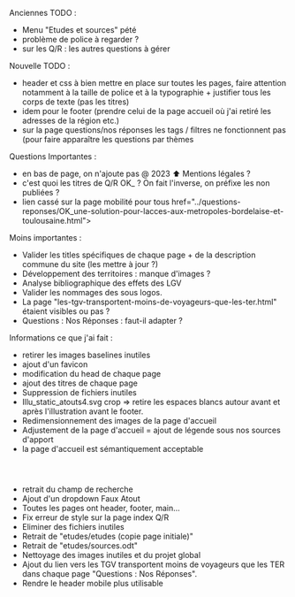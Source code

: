 Anciennes TODO :

- Menu "Etudes et sources" pété
- problème de police à regarder ?
- sur les Q/R : les autres questions à gérer

Nouvelle TODO :

- header et css à bien mettre en place sur toutes les pages, faire attention notamment à la taille de police et à la typographie + justifier tous les corps de texte (pas les titres)
- idem pour le footer (prendre celui de la page accueil où j'ai retiré les adresses de la région etc.)
- sur la page questions/nos réponses les tags / filtres ne fonctionnent pas (pour faire apparaître les questions par thèmes

Questions Importantes : 

- en bas de page, on n'ajoute pas @ 2023  ⬆️ Mentions légales ?
- c'est quoi les titres de Q/R OK_ ? On fait l'inverse, on préfixe les non publiées ?
- lien cassé sur la page mobilité pour tous href="../questions-reponses/OK_une-solution-pour-lacces-aux-metropoles-bordelaise-et-toulousaine.html">

Moins importantes :

- Valider les titles spécifiques de chaque page + de la description commune du site (les mettre à jour ?)
- Développement des territoires : manque d'images ?
- Analyse bibliographique des effets des LGV
- Valider les nommages des sous logos.
- La page "les-tgv-transportent-moins-de-voyageurs-que-les-ter.html" étaient visibles ou pas ?
-  Questions : Nos Réponses : faut-il adapter ?

Informations ce que j'ai fait :

- retirer les images baselines inutiles
- ajout d'un favicon
- modification du head de chaque page
- ajout des titres de chaque page
- Suppression de fichiers inutiles
- Illu_static_atouts4.svg crop => retire les espaces blancs autour avant et après l'illustration avant le footer.
- Redimensionnement des images de la page d'accueil
- Adjustement de la page d'accueil = ajout de légende sous nos sources d'apport
- la page d'accueil est sémantiquement acceptable <header><main><footer>
- retrait du champ de recherche
- Ajout d'un dropdown Faux Atout
- Toutes les pages ont header, footer, main...
- Fix erreur de style sur la page index Q/R
- Eliminer des fichiers inutiles
- Retrait de "etudes/etudes (copie page initiale)"
- Retrait de "etudes/sources.odt"
- Nettoyage des images inutiles et du projet global
- Ajout du lien vers les TGV transportent moins de voyageurs que les TER dans chaque page "Questions : Nos Réponses". 
- Rendre le header mobile plus utilisable
